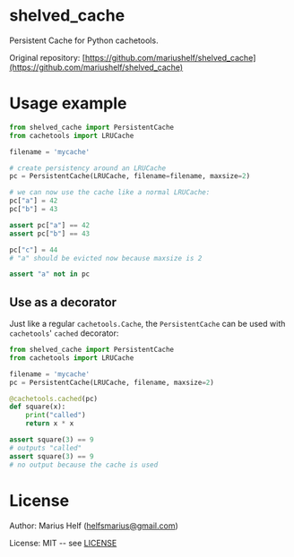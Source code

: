 # shelved_cache

Persistent Cache for Python cachetools.

Original repository: [https://github.com/mariushelf/shelved_cache](https://github.com/mariushelf/shelved_cache)

# Usage example

```python
from shelved_cache import PersistentCache
from cachetools import LRUCache

filename = 'mycache'

# create persistency around an LRUCache
pc = PersistentCache(LRUCache, filename=filename, maxsize=2)

# we can now use the cache like a normal LRUCache:
pc["a"] = 42
pc["b"] = 43

assert pc["a"] == 42
assert pc["b"] == 43

pc["c"] = 44
# "a" should be evicted now because maxsize is 2

assert "a" not in pc
```

## Use as a decorator

Just like a regular `cachetools.Cache`, the `PersistentCache` can be used with
`cachetools`' `cached` decorator:

```python
from shelved_cache import PersistentCache
from cachetools import LRUCache

filename = 'mycache'
pc = PersistentCache(LRUCache, filename, maxsize=2)

@cachetools.cached(pc)
def square(x):
    print("called")
    return x * x

assert square(3) == 9
# outputs "called"
assert square(3) == 9
# no output because the cache is used
```

# License

Author: Marius Helf ([helfsmarius@gmail.com](mailto:helfsmarius@gmail.com))

License: MIT -- see [LICENSE](LICENSE)
